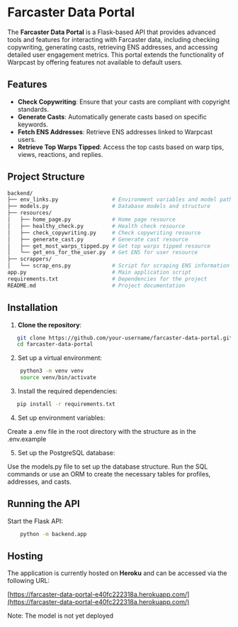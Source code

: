 # Farcaster Data Portal

The **Farcaster Data Portal** is a Flask-based API that provides advanced tools and features for interacting with Farcaster data, including checking copywriting, generating casts, retrieving ENS addresses, and accessing detailed user engagement metrics. This portal extends the functionality of Warpcast by offering features not available to default users.

## Features

- **Check Copywriting**: Ensure that your casts are compliant with copyright standards.
- **Generate Casts**: Automatically generate casts based on specific keywords.
- **Fetch ENS Addresses**: Retrieve ENS addresses linked to Warpcast users.
- **Retrieve Top Warps Tipped**: Access the top casts based on warp tips, views, reactions, and replies.


## Project Structure

```bash
backend/
├── env_links.py                 # Environment variables and model paths
├── models.py                    # Database models and structure
├── resources/
│   ├── home_page.py             # Home page resource
│   ├── healthy_check.py         # Health check resource
│   ├── check_copywriting.py     # Check copywriting resource
│   ├── generate_cast.py         # Generate cast resource
│   ├── get_most_warps_tipped.py # Get top warps tipped resource
│   └── get_ens_for_the_user.py  # Get ENS for user resource
├── scrappers/
│   └── scrap_ens.py             # Script for scraping ENS information
app.py                           # Main application script
requirements.txt                 # Dependencies for the project
README.md                        # Project documentation
```

## Installation

1. **Clone the repository**:

```bash
   git clone https://github.com/your-username/farcaster-data-portal.git
   cd farcaster-data-portal
```

2. Set up a virtual environment:

```bash
    python3 -m venv venv
    source venv/bin/activate
```

3. Install the required dependencies:

```bash
   pip install -r requirements.txt
```

4. Set up environment variables:

Create a .env file in the root directory with the structure as in the .env.example

5. Set up the PostgreSQL database:

Use the models.py file to set up the database structure. Run the SQL commands or use an ORM to create the necessary tables for profiles, addresses, and casts.

## Running the API
Start the Flask API:

```bash
    python -m backend.app
```

## Hosting

The application is currently hosted on **Heroku** and can be accessed via the following URL:

[https://farcaster-data-portal-e40fc222318a.herokuapp.com/](https://farcaster-data-portal-e40fc222318a.herokuapp.com/)

Note: The model is not yet deployed
